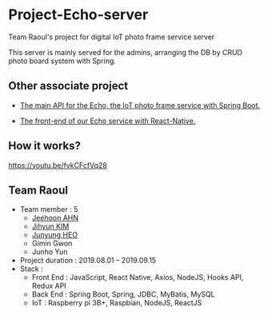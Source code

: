 # Project-Echo-server
Team Raoul's project for digital IoT photo frame service server

This server is mainly served for the admins, arranging the DB by CRUD photo board system with Spring.

## Other associate project

* [The main API for the Echo, the IoT photo frame service with Spring Boot.](https://github.com/Sasquatchy/EchoAPI-server)

* [The front-end of our Echo service with React-Native.](https://github.com/Sasquatchy/React-Native-project-Echo-mobile)

## How it works?
https://youtu.be/fvkCFcfVq28


## Team Raoul
* Team member : 5
  + [Jeehoon AHN](https://github.com/Sasquatchy)
  + [Jihyun KIM](https://github.com/bpond37)
  + [Junyung HEO](https://github.com/hjunyoung92)
  + Gimin Gwon
  + Junho Yun
* Project duration : 2019.08.01 – 2019.09.15
* Stack :
  + Front End : JavaScript, React Native, Axios, NodeJS, Hooks API, Redux API
  + Back End : Spring Boot, Spring, JDBC, MyBatis, MySQL
  + IoT : Raspberry pi 3B+, Raspbian, NodeJS, ReactJS
